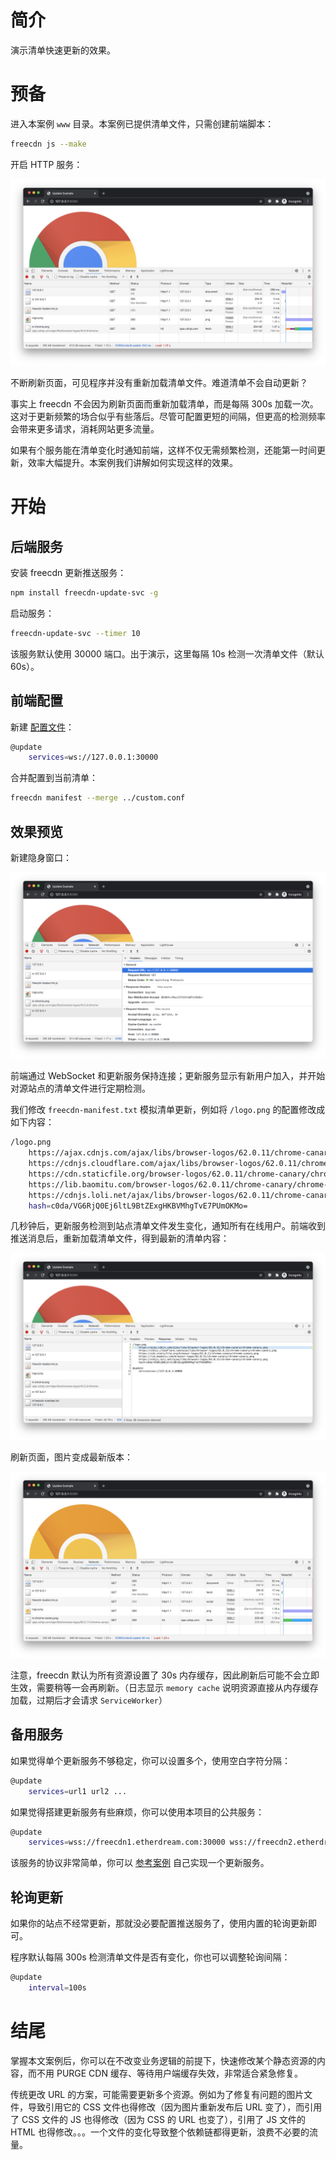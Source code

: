 # 简介

演示清单快速更新的效果。


# 预备

进入本案例 `www` 目录。本案例已提供清单文件，只需创建前端脚本：

```bash
freecdn js --make
```

开启 HTTP 服务：

![](1.png)

不断刷新页面，可见程序并没有重新加载清单文件。难道清单不会自动更新？

事实上 freecdn 不会因为刷新页面而重新加载清单，而是每隔 300s 加载一次。这对于更新频繁的场合似乎有些落后。尽管可配置更短的间隔，但更高的检测频率会带来更多请求，消耗网站更多流量。

如果有个服务能在清单变化时通知前端，这样不仅无需频繁检测，还能第一时间更新，效率大幅提升。本案例我们讲解如何实现这样的效果。


# 开始

## 后端服务

安装 freecdn 更新推送服务：

```bash
npm install freecdn-update-svc -g
```

启动服务：

```bash
freecdn-update-svc --timer 10
```

该服务默认使用 30000 端口。出于演示，这里每隔 10s 检测一次清单文件（默认 60s）。

## 前端配置

新建 [配置文件](custom.conf)：

```bash
@update
	services=ws://127.0.0.1:30000
```

合并配置到当前清单：

```bash
freecdn manifest --merge ../custom.conf
```

## 效果预览

新建隐身窗口：

![](2.png)

前端通过 WebSocket 和更新服务保持连接；更新服务显示有新用户加入，并开始对源站点的清单文件进行定期检测。

我们修改 `freecdn-manifest.txt` 模拟清单更新，例如将 `/logo.png` 的配置修改成如下内容：

```bash
/logo.png
	https://ajax.cdnjs.com/ajax/libs/browser-logos/62.0.11/chrome-canary/chrome-canary.png
	https://cdnjs.cloudflare.com/ajax/libs/browser-logos/62.0.11/chrome-canary/chrome-canary.png
	https://cdn.staticfile.org/browser-logos/62.0.11/chrome-canary/chrome-canary.png
	https://lib.baomitu.com/browser-logos/62.0.11/chrome-canary/chrome-canary.png
	https://cdnjs.loli.net/ajax/libs/browser-logos/62.0.11/chrome-canary/chrome-canary.png
	hash=c0da/VG6RjQ0Ej6ltL9BtZExgHKBVMhgTvE7PUmOKMo=
```

几秒钟后，更新服务检测到站点清单文件发生变化，通知所有在线用户。前端收到推送消息后，重新加载清单文件，得到最新的清单内容：

![](3.png)

刷新页面，图片变成最新版本：

![](4.png)

注意，freecdn 默认为所有资源设置了 30s 内存缓存，因此刷新后可能不会立即生效，需要稍等一会再刷新。（日志显示 `memory cache` 说明资源直接从内存缓存加载，过期后才会请求 `ServiceWorker`）

## 备用服务

如果觉得单个更新服务不够稳定，你可以设置多个，使用空白字符分隔：

```bash
@update
	services=url1 url2 ...
```

如果觉得搭建更新服务有些麻烦，你可以使用本项目的公共服务：

```bash
@update
	services=wss://freecdn1.etherdream.com:30000 wss://freecdn2.etherdream.com:30000
```

该服务的协议非常简单，你可以 [参考案例](https://github.com/EtherDream/freecdn-update-svc) 自己实现一个更新服务。

## 轮询更新

如果你的站点不经常更新，那就没必要配置推送服务了，使用内置的轮询更新即可。

程序默认每隔 300s 检测清单文件是否有变化，你也可以调整轮询间隔：

```bash
@update
	interval=100s
```


# 结尾

掌握本文案例后，你可以在不改变业务逻辑的前提下，快速修改某个静态资源的内容，而不用 PURGE CDN 缓存、等待用户端缓存失效，非常适合紧急修复。

传统更改 URL 的方案，可能需要更新多个资源。例如为了修复有问题的图片文件，导致引用它的 CSS 文件也得修改（因为图片重新发布后 URL 变了），而引用了 CSS 文件的 JS 也得修改（因为 CSS 的 URL 也变了），引用了 JS 文件的 HTML 也得修改。。。一个文件的变化导致整个依赖链都得更新，浪费不必要的流量。
